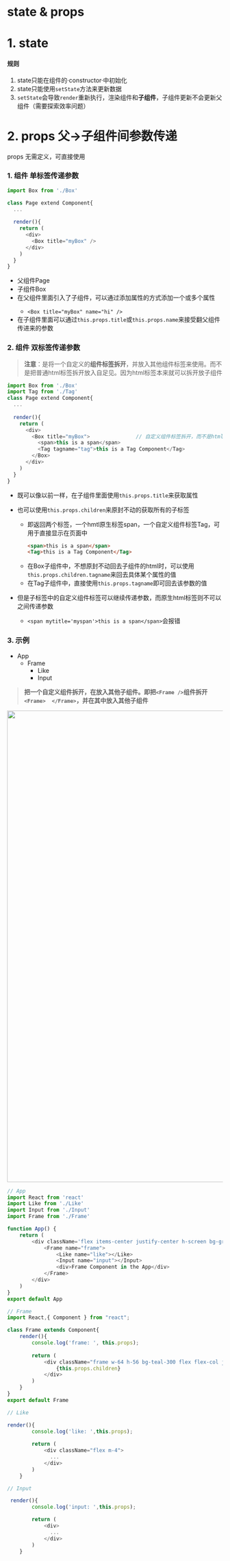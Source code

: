 # state & props


# 1. state 
#### 规则
1. state只能在组件的·constructor·中初始化
2. state只能使用`setState`方法来更新数据
3. `setState`会导致`render`重新执行，渲染组件和**子组件**，子组件更新不会更新父组件（需要探索效率问题）


# 2. props 父->子组件间参数传递 
props 无需定义，可直接使用

### 1. 组件 单标签传递参数
```JavaScript
import Box from './Box'

class Page extend Component{
  ...
  
  render(){
    return (
      <div>
        <Box title="myBox" />
      </div>
    )
  }
}
```
- 父组件Page
- 子组件Box
- 在父组件里面引入了子组件<box />，可以通过添加属性的方式添加一个或多个属性
  - `<Box title="myBox" name="hi" />`
- 在子组件里面可以通过`this.props.title`或`this.props.name`来接受翻父组件传进来的参数

### 2. 组件 双标签传递参数

> **注意**：是将一个自定义的**组件标签拆开**，并放入其他组件标签来使用。而不是把普通html标签拆开放入自足见。因为html标签本来就可以拆开放子组件

```JavaScript
import Box from './Box'
import Tag from './Tag'
class Page extend Component{
  ...
  
  render(){
    return (
      <div>
        <Box title="myBox">               // 自定义组件标签拆开，而不是html标签拆开
          <span>this is a span</span>
          <Tag tagname="tag">this is a Tag Component</Tag>
        </Box>
      </div>
    )
  }
}
```
- 既可以像以前一样，在子组件里面使用`this.props.title`来获取属性
- 也可以使用`this.props.children`来原封不动的获取所有的子标签
  - 即返回两个标签，一个hmtl原生标签span，一个自定义组件标签Tag，可用于直接显示在页面中
    ```html
    <span>this is a span</span>
    <Tag>this is a Tag Component</Tag>
    ```
  - 在Box子组件中，不想原封不动回去子组件的html时，可以使用`this.props.children.tagname`来回去具体某个属性的值
  - 在Tag子组件中，直接使用`this.props.tagname`即可回去该参数的值
  
- 但是子标签中的自定义组件标签可以继续传递参数，而原生html标签则不可以之间传递参数
  - `<span mytitle='myspan'>this is a span</span>`会报错


### 3. 示例

- App
  - Frame
    - Like
    - Input

> **把一个自定义组件拆开，在放入其他子组件。即把`<Frame />`组件拆开`<Frame>  </Frame>`，并在其中放入其他子组件**

<img width="1100" src="https://user-images.githubusercontent.com/26485327/76142009-59758b00-60a4-11ea-8a5b-bd6f47577cbd.png">


```javascript
// App
import React from 'react'
import Like from './Like'
import Input from './Input'
import Frame from './Frame'

function App() {
    return (
        <div className='flex items-center justify-center h-screen bg-gray-100'>
            <Frame name="frame">
                <Like name="like"></Like>
                <Input name="input"></Input>
                <div>Frame Component in the App</div>
            </Frame>
        </div>
    )
}
export default App
```

```javascript
// Frame
import React,{ Component } from "react";

class Frame extends Component{
    render(){
        console.log('frame: ', this.props);
        
        return (
            <div className="frame w-64 h-56 bg-teal-300 flex flex-col justify-center items-center">
                {this.props.children}
            </div>
        )
    }
}
export default Frame
```

```javascript
// Like

render(){
        console.log('like: ',this.props);
        
        return (
            <div className="flex m-4">
              ...
            </div>
        )
    }
```


```javascript
// Input

 render(){
        console.log('input: ',this.props);

        return (
            <div>
              ...
            </div>
        )
    }
```






